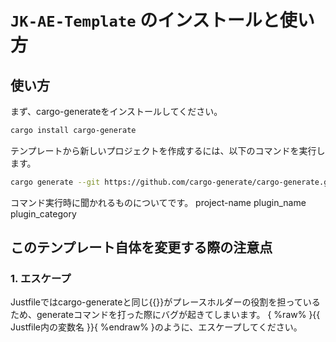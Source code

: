 # `JK-AE-Template` のインストールと使い方

## 使い方


まず、cargo-generateをインストールしてください。

```sh
cargo install cargo-generate
```

テンプレートから新しいプロジェクトを作成するには、以下のコマンドを実行します。

```sh
cargo generate --git https://github.com/cargo-generate/cargo-generate.git
```

コマンド実行時に聞かれるものについてです。
project-name
plugin_name
plugin_category



## このテンプレート自体を変更する際の注意点

### 1. エスケープ


Justfileではcargo-generateと同じ{{}}がプレースホルダーの役割を担っているため、generateコマンドを打った際にバグが起きてしまいます。
{ %raw% }{{ Justfile内の変数名 }}{ %endraw% }のように、エスケープしてください。

